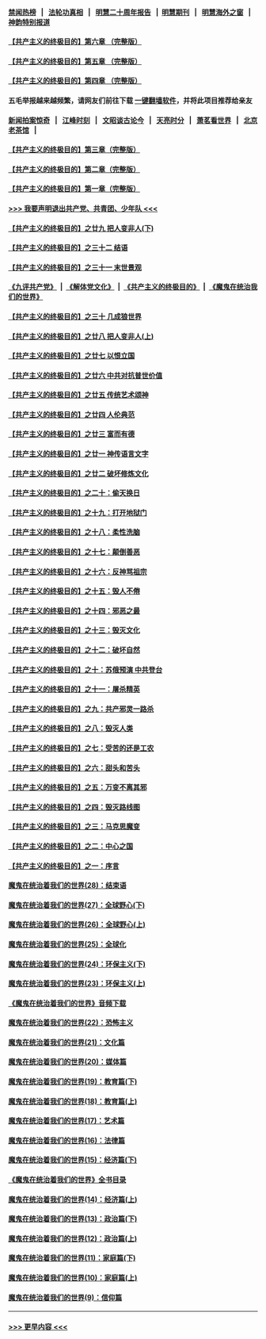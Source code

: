 #### [禁闻热榜](热点新闻.md?=0)  &nbsp;&nbsp;|&nbsp;&nbsp; [法轮功真相](https://github.com/gfw-breaker/truth/blob/master/README.md?=0) &nbsp;&nbsp;|&nbsp;&nbsp; [明慧二十周年报告](https://github.com/gfw-breaker/mh-reports/blob/master/README.md?=0) &nbsp;&nbsp;|&nbsp;&nbsp;[明慧期刊](https://github.com/gfw-breaker/mh-qikan) &nbsp;&nbsp;|&nbsp;&nbsp; [明慧海外之窗](https://github.com/gfw-breaker/mh-news/blob/master/README.md?=0) &nbsp;&nbsp;|&nbsp;&nbsp; [神韵特别报道](https://github.com/gfw-breaker/mh-news/blob/master/shenyun.md?=0)
#### [【共产主义的终极目的】第六章 （完整版）](../pages/nsc422/n11428913.md?t=02280302) 
#### [【共产主义的终极目的】第五章 （完整版）](../pages/nsc422/n11428912.md?t=02280302) 
#### [【共产主义的终极目的】第四章 （完整版）](../pages/nsc422/n11428907.md?t=02280302) 
#### 五毛举报越来越频繁，请网友们前往下载 [一键翻墙软件](https://github.com/gfw-breaker/ssr-accounts)，并将此项目推荐给亲友
#### [新闻拍案惊奇](https://github.com/gfw-breaker/banned-news/blob/master/pages/link4.md) &nbsp;&nbsp;|&nbsp;&nbsp; [江峰时刻](https://github.com/gfw-breaker/banned-news/blob/master/pages/link4.md) &nbsp;&nbsp;|&nbsp;&nbsp; [文昭谈古论今](https://github.com/gfw-breaker/banned-news/blob/master/pages/link4.md) &nbsp;&nbsp;|&nbsp;&nbsp; [天亮时分](https://github.com/gfw-breaker/banned-news/blob/master/pages/link4.md) &nbsp;&nbsp;|&nbsp;&nbsp; [萧茗看世界](https://github.com/gfw-breaker/banned-news/blob/master/pages/link4.md) &nbsp;&nbsp;|&nbsp;&nbsp; [北京老茶馆](https://github.com/gfw-breaker/banned-news/blob/master/pages/link4.md) &nbsp;&nbsp;|&nbsp;&nbsp; 
#### [【共产主义的终极目的】第三章（完整版）](../pages/nsc422/n11428848.md?t=02280302) 
#### [【共产主义的终极目的】第二章（完整版）](../pages/nsc422/n11428831.md?t=02280302) 
#### [【共产主义的终极目的】第一章（完整版）](../pages/nsc422/n11417651.md?t=02280302) 
#### [>>> 我要声明退出共产党、共青团、少年队 <<<](https://github.com/begood0513/goodnews/blob/master/quit/letter.md) 
#### [【共产主义的终极目的】之廿九 把人变非人(下)](../pages/nsc422/n11344140.md?t=02280302) 
#### [【共产主义的终极目的】之三十二 结语](../pages/nsc422/n11360535.md?t=02280302) 
#### [【共产主义的终极目的】之三十一 末世景观](../pages/nsc422/n11351129.md?t=02280302) 
#### [《九评共产党》](https://github.com/begood0513/9ping.md/blob/master/README.md) &nbsp;|&nbsp; [《解体党文化》](../../../../jtdwh.md/blob/master/README.md)  &nbsp;|&nbsp; [《共产主义的终极目的》](../../../../gczydzjmd.md/blob/master/README.md) &nbsp;|&nbsp; [《魔鬼在统治我们的世界》](../../../../mgztzwmdsj.md/blob/master/README.md) 
#### [【共产主义的终极目的】之三十 几成狼世界](../pages/nsc422/n11348280.md?t=02280302) 
#### [【共产主义的终极目的】之廿八 把人变非人(上)](../pages/nsc422/n11340492.md?t=02280302) 
#### [【共产主义的终极目的】之廿七 以恨立国](../pages/nsc422/n11336944.md?t=02280302) 
#### [【共产主义的终极目的】之廿六 中共对抗普世价值](../pages/nsc422/n11324785.md?t=02280302) 
#### [【共产主义的终极目的】之廿五 传统艺术颂神](../pages/nsc422/n11296396.md?t=02280302) 
#### [【共产主义的终极目的】之廿四 人伦典范](../pages/nsc422/n11296397.md?t=02280302) 
#### [【共产主义的终极目的】之廿三 富而有德](../pages/nsc422/n11283598.md?t=02280302) 
#### [【共产主义的终极目的】之廿一 神传语言文字](../pages/nsc422/n11263265.md?t=02280302) 
#### [【共产主义的终极目的】之廿二 破坏修炼文化](../pages/nsc422/n11245728.md?t=02280302) 
#### [【共产主义的终极目的】之二十：偷天换日](../pages/nsc422/n11238846.md?t=02280302) 
#### [【共产主义的终极目的】之十九：打开地狱门](../pages/nsc422/n11206376.md?t=02280302) 
#### [【共产主义的终极目的】之十八：柔性洗脑](../pages/nsc422/n11199994.md?t=02280302) 
#### [【共产主义的终极目的】之十七：颠倒善恶](../pages/nsc422/n11179782.md?t=02280302) 
#### [【共产主义的终极目的】之十六：反神骂祖宗](../pages/nsc422/n11166798.md?t=02280302) 
#### [【共产主义的终极目的】之十五：毁人不倦](../pages/nsc422/n11166792.md?t=02280302) 
#### [【共产主义的终极目的】之十四：邪恶之最](../pages/nsc422/n11150249.md?t=02280302) 
#### [【共产主义的终极目的】之十三：毁灭文化](../pages/nsc422/n11135227.md?t=02280302) 
#### [【共产主义的终极目的】之十二：破坏自然](../pages/nsc422/n11135214.md?t=02280302) 
#### [【共产主义的终极目的】之十：苏俄预演 中共登台](../pages/nsc422/n11118424.md?t=02280302) 
#### [【共产主义的终极目的】之十一：屠杀精英](../pages/nsc422/n11118442.md?t=02280302) 
#### [【共产主义的终极目的】之九：共产邪灵一路杀](../pages/nsc422/n11114139.md?t=02280302) 
#### [【共产主义的终极目的】之八：毁灭人类](../pages/nsc422/n11108503.md?t=02280302) 
#### [【共产主义的终极目的】之七：受苦的还是工农](../pages/nsc422/n11101809.md?t=02280302) 
#### [【共产主义的终极目的】之六：甜头和苦头](../pages/nsc422/n11096971.md?t=02280302) 
#### [【共产主义的终极目的】之五：万变不离其邪](../pages/nsc422/n11091285.md?t=02280302) 
#### [【共产主义的终极目的】之四：毁灭路线图](../pages/nsc422/n11086284.md?t=02280302) 
#### [【共产主义的终极目的】之三：马克思魔变](../pages/nsc422/n11061941.md?t=02280302) 
#### [【共产主义的终极目的】之二：中心之国](../pages/nsc422/n11047728.md?t=02280302) 
#### [【共产主义的终极目的】之一：序言](../pages/nsc422/n11086077.md?t=02280302) 
#### [魔鬼在统治着我们的世界(28)：结束语](../pages/nsc422/n10936246.md?t=02280302) 
#### [魔鬼在统治着我们的世界(27)：全球野心(下)](../pages/nsc422/n10928319.md?t=02280302) 
#### [魔鬼在统治着我们的世界(26)：全球野心(上)](../pages/nsc422/n10900318.md?t=02280302) 
#### [魔鬼在统治着我们的世界(25)：全球化](../pages/nsc422/n10788205.md?t=02280302) 
#### [魔鬼在统治着我们的世界(24)：环保主义(下)](../pages/nsc422/n10695307.md?t=02280302) 
#### [魔鬼在统治着我们的世界(23)：环保主义(上)](../pages/nsc422/n10688613.md?t=02280302) 
#### [《魔鬼在统治着我们的世界》音频下载](../pages/nsc422/n10635553.md?t=02280302) 
#### [魔鬼在统治着我们的世界(22)：恐怖主义](../pages/nsc422/n10614727.md?t=02280302) 
#### [魔鬼在统治着我们的世界(21)：文化篇](../pages/nsc422/n10597706.md?t=02280302) 
#### [魔鬼在统治着我们的世界(20)：媒体篇](../pages/nsc422/n10586579.md?t=02280302) 
#### [魔鬼在统治着我们的世界(19)：教育篇(下)](../pages/nsc422/n10564808.md?t=02280302) 
#### [魔鬼在统治着我们的世界(18)：教育篇(上)](../pages/nsc422/n10526970.md?t=02280302) 
#### [魔鬼在统治着我们的世界(17)：艺术篇](../pages/nsc422/n10499093.md?t=02280302) 
#### [魔鬼在统治着我们的世界(16)：法律篇](../pages/nsc422/n10485969.md?t=02280302) 
#### [魔鬼在统治着我们的世界(15)：经济篇(下)](../pages/nsc422/n10469975.md?t=02280302) 
#### [《魔鬼在统治着我们的世界》全书目录](../pages/nsc422/n10464261.md?t=02280302) 
#### [魔鬼在统治着我们的世界(14)：经济篇(上)](../pages/nsc422/n10457370.md?t=02280302) 
#### [魔鬼在统治着我们的世界(13)：政治篇(下)](../pages/nsc422/n10448270.md?t=02280302) 
#### [魔鬼在统治着我们的世界(12)：政治篇(上)](../pages/nsc422/n10444576.md?t=02280302) 
#### [魔鬼在统治着我们的世界(11)：家庭篇(下)](../pages/nsc422/n10440961.md?t=02280302) 
#### [魔鬼在统治着我们的世界(10)：家庭篇(上)](../pages/nsc422/n10435448.md?t=02280302) 
#### [魔鬼在统治着我们的世界(9)：信仰篇](../pages/nsc422/n10432159.md?t=02280302) 

----
#### [ >>> 更早内容 <<< ](../indexes/nsc422-earlier.md)
